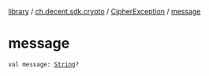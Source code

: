 [library](../../index.md) / [ch.decent.sdk.crypto](../index.md) / [CipherException](index.md) / [message](./message.md)

# message

`val message: `[`String`](https://kotlinlang.org/api/latest/jvm/stdlib/kotlin/-string/index.html)`?`